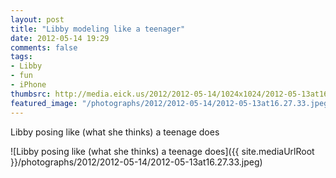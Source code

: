 ```yaml
---
layout: post
title: "Libby modeling like a teenager"
date: 2012-05-14 19:29
comments: false
tags: 
- Libby
- fun
- iPhone
thumbsrc: http://media.eick.us/2012/2012-05-14/1024x1024/2012-05-13at16.27.33.jpeg
featured_image: "/photographs/2012/2012-05-14/2012-05-13at16.27.33.jpeg"
---
```

Libby posing like (what she thinks) a teenage does



![Libby posing like (what she thinks) a teenage does]({{ site.mediaUrlRoot }}/photographs/2012/2012-05-14/2012-05-13at16.27.33.jpeg)

